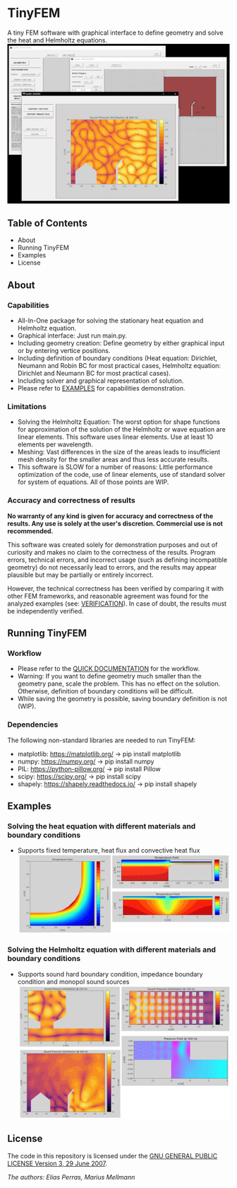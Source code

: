 # TinyFEM
A tiny FEM software with graphical interface to define geometry and solve the heat and Helmholtz equations. 
![Demo](Supp/TinyFEM_demo.JPG)
## Table of Contents
- About
- Running TinyFEM
- Examples
- License

## About
### Capabilities
- All-In-One package for solving the stationary heat equation and Helmholtz equation.
- Graphical interface: Just run main.py.
- Including geometry creation: Define geometry by either graphical input or by entering vertice positions.
- Including definition of boundary conditions (Heat equation: Dirichlet, Neumann and Robin BC for most practical cases, Helmholtz equation: Dirichlet and Neumann BC for most practical cases).
- Including solver and graphical representation of solution.
- Please refer to [EXAMPLES](examples/Examples_TinyFEM.pdf) for capabilities demonstration.
### Limitations
- Solving the Helmholtz Equation: The worst option for shape functions for approximation of the solution of the Helmholtz or wave equation are linear elements. This software uses linear elements. Use at least 10 elements per wavelength.
- Meshing: Vast differences in the size of the areas leads to insufficient mesh density for the smaller areas and thus less accurate results.
- This software is SLOW for a number of reasons: Little performance optimization of the code, use of linear elements, use of standard solver for system of equations. All of those points are WIP.
### Accuracy and correctness of results
**No warranty of any kind is given for accuracy and correctness of the results. Any use is solely at the user's discretion. Commercial use is not recommended.**

This software was created solely for demonstration purposes and out of curiosity and makes no claim to the correctness of the results. Program errors, technical errors, and incorrect usage (such as defining incompatible geometry) do not necessarily lead to errors, and the results may appear plausible but may be partially or entirely incorrect.

However, the technical correctness has been verified by comparing it with other FEM frameworks, and reasonable agreement was found for the analyzed examples (see: [VERIFICATION](Supp/Verification_TinyFEM.pdf)). In case of doubt, the results must be independently verified.

## Running TinyFEM
### Workflow
- Please refer to the [QUICK DOCUMENTATION](Supp/Quick_Documentation_TinyFEM.pdf) for the workflow.
- Warning: If you want to define geometry much smaller than the geometry pane, scale the problem. This has no effect on the solution. Otherwise, definition of boundary conditions will be difficult.
- While saving the geometry is possible, saving boundary definition is not (WIP).
### Dependencies
The following non-standard libraries are needed to run TinyFEM:
- matplotlib: https://matplotlib.org/   -> pip install matplotlib
- numpy: https://numpy.org/ -> pip install numpy
- PIL: https://python-pillow.org/ -> pip install Pillow
- scipy: https://scipy.org/ -> pip install scipy
- shapely: https://shapely.readthedocs.io/ -> pip install shapely

## Examples
### Solving the heat equation with different materials and boundary conditions
- Supports fixed temperature, heat flux and convective heat flux
![Heat Equation](Supp/TinyFEM_HE.png)
### Solving the Helmholtz equation with different materials and boundary conditions
- Supports sound hard boundary condition, impedance boundary condition and monopol sound sources
![Heat Equation](Supp/TinyFEM_HH.png)
## License
The code in this repository is licensed under the [GNU GENERAL PUBLIC LICENSE Version 3, 29 June 2007](LICENSE.md).

_The authors: Elias Perras, Marius Mellmann_


